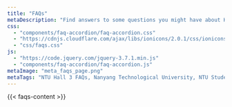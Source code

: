 ```yaml
---
title: "FAQs"
metaDescription: "Find answers to some questions you might have about Hall 3 or hall life."
css:
  - "components/faq-accordion/faq-accordion.css"
  - "https://cdnjs.cloudflare.com/ajax/libs/ionicons/2.0.1/css/ionicons.min.css"
  - "css/faqs.css"
js:
  - "https://code.jquery.com/jquery-3.7.1.min.js"
  - "components/faq-accordion/faq-accordion.js"
metaImage: "meta_faqs_page.png"
metaTags: "NTU Hall 3 FAQs, Nanyang Technological University, NTU Student Housing FAQs, Hall 3 Residence, NTU Hall Application, NTU Hall Rental Rates, Hall 3 Location, NTU Hall Facilities, Apply for Hall 3, Hall 3 Roommates, NTU Single Room Application, Hall 3 Freshmen Orientation, NTU Hall Check-in, NTU Accommodation FAQs, Hall 3 Facilities, Hall 3 Events, NTU Hall Life"
---
```


{{< faqs-content >}}
